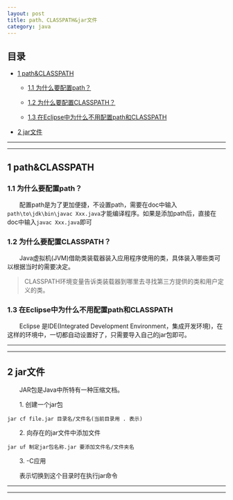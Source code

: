 ```yaml
---
layout: post
title: path、CLASSPATH&jar文件
category: java
---
```


## 目录

* [1 path&CLASSPATH](#1)

	* [1.1 为什么要配置path？](#1.1)

	* [1.2 为什么要配置CLASSPATH？](#1.2)

	* [1.3 在Eclipse中为什么不用配置path和CLASSPATH](#1.3)

* [2 jar文件](#2)

***

***

<h2 id="1">1 path&CLASSPATH</h2>

<h3 id="1.1">1.1 为什么要配置path？</h3>

&emsp;&emsp;配置path是为了更加便捷，不设置path，需要在doc中输入`path\to\jdk\bin\javac Xxx.java`才能编译程序。如果是添加path后，直接在doc中输入`javac Xxx.java`即可

<h3 id="1.2">1.2 为什么要配置CLASSPATH？</h3>

&emsp;&emsp;Java虚拟机(JVM)借助类装载器装入应用程序使用的类，具体装入哪些类可以根据当时的需要决定。

>CLASSPATH环境变量告诉类装载器到哪里去寻找第三方提供的类和用户定义的类。

<h3 id="1.3">1.3 在Eclipse中为什么不用配置path和CLASSPATH</h3>

&emsp;&emsp;Eclipse 是IDE(Integrated Development Environment，集成开发环境)，在这样的环境中，一切都自动设置好了，只需要导入自己的jar包即可。

***

***

<h2 id="2">2 jar文件</h2>

&emsp;&emsp;JAR包是Java中所特有一种压缩文档。

&emsp;&emsp;1. 创建一个jar包

`jar cf file.jar 目录名/文件名(当前目录用 . 表示)`

&emsp;&emsp;2. 向存在的jar文件中添加文件

`jar uf 制定jar包名称.jar 要添加文件名/文件夹名`

&emsp;&emsp;3. -C应用

&emsp;&emsp;表示切换到这个目录时在执行jar命令

***

***